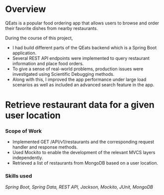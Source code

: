 # Overview
QEats is a popular food ordering app that allows users to browse and order their favorite dishes from nearby restaurants.

During the course of this project,
- I had build different parts of the QEats backend which is a Spring Boot application.
- Several REST API endpoints were implemented to query restaurant information and place food orders.
- To give a sense of real-world problems, production issues were investigated using Scientific Debugging methods.
- Along with this, I improved the app performance under large load scenarios as well as included an advanced search feature in the app. 

# Retrieve restaurant data for a given user location
### Scope of Work
- Implemented GET /API/v1/restaurants and the corresponding request handler and response methods.
- Used Mockito to enable the development of the relevant MVCS layers independently.
- Retrieved a list of restaurants from MongoDB based on a user location.
### Skills used
*Spring Boot, Spring Data, REST API, Jackson, Mockito, JUnit, MongoDB*
